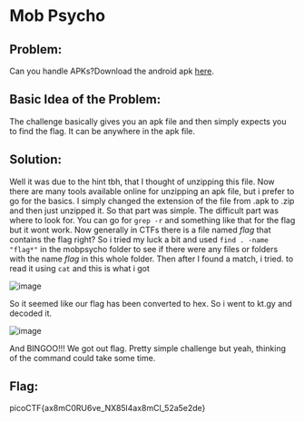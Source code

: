 # Mob Psycho

## Problem:

Can you handle APKs?Download the android apk [here](https://artifacts.picoctf.net/c_titan/52/mobpsycho.apk).

## Basic Idea of the Problem:

The challenge basically gives you an apk file and then simply expects you to find the flag. It can be anywhere in the apk file. 

## Solution:

Well it was due to the hint tbh, that I thought of unzipping this file. Now there are many tools available online for unzipping an apk file, but i prefer to go for the basics. I simply changed the extension of the file from .apk to .zip and then just unzipped it. So that part was simple. The difficult part was where to look for. You can go for `grep -r`  and something like that for the flag but it wont work. Now generally in CTFs there is a file named *flag* that contains the flag right? So i tried my luck a bit and used `find . -name "flag*"` in the mobpsycho folder to see if there were any files or folders with the name *flag*  in this whole folder. Then after I found a match, i tried. to read it using `cat` and this is what i got

![image](https://github.com/Duck8605/ex-pic/blob/main/mobpsycho.png)

So it seemed like our flag has been converted to hex. So i went to kt.gy and decoded it.

![image](https://github.com/Duck8605/ex-pic/blob/main/mobpsycho1.png)

And BINGOO!!! We got out flag. Pretty simple challenge but yeah, thinking of the command could take some time.

## Flag:

picoCTF{ax8mC0RU6ve_NX85l4ax8mCl_52a5e2de}
